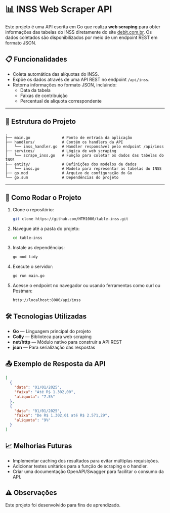 # 📊 INSS Web Scraper API

Este projeto é uma API escrita em Go que realiza **web scraping** para obter informações das tabelas do INSS diretamente do site [debit.com.br](https://www.debit.com.br/tabelas/tabelas-inss). Os dados coletados são disponibilizados por meio de um endpoint REST em formato JSON.

## 📋 Funcionalidades

- Coleta automática das alíquotas do INSS.
- Expõe os dados através de uma API REST no endpoint `/api/inss`.
- Retorna informações no formato JSON, incluindo:
  - Data da tabela
  - Faixas de contribuição
  - Percentual de alíquota correspondente

---

## 📂 Estrutura do Projeto

```
.
├── main.go              # Ponto de entrada da aplicação
├── handlers/            # Contém os handlers da API
│   └── inss_handler.go  # Handler responsável pelo endpoint /api/inss
├── services/            # Lógica de web scraping
│   └── scrape_inss.go   # Função para coletar os dados das tabelas do INSS
├── entity/              # Definições dos modelos de dados
│   └── inss.go          # Modelo para representar as tabelas do INSS
├── go.mod               # Arquivo de configuração do Go
└── go.sum               # Dependências do projeto
```

---

## 🚀 Como Rodar o Projeto

1. Clone o repositório:
   ```sh
   git clone https://github.com/HTM1000/table-inss.git
   ```

2. Navegue até a pasta do projeto:
   ```sh
   cd table-inss
   ```

3. Instale as dependências:
   ```sh
   go mod tidy
   ```

4. Execute o servidor:
   ```sh
   go run main.go
   ```

5. Acesse o endpoint no navegador ou usando ferramentas como curl ou Postman:
   ```sh
   http://localhost:8080/api/inss
   ```

## 🛠️ Tecnologias Utilizadas

- **Go** — Linguagem principal do projeto
- **Colly** — Biblioteca para web scraping
- **net/http** — Módulo nativo para construir a API REST
- **json** — Para serialização das respostas

## 📤 Exemplo de Resposta da API

```json
[
  {
    "data": "01/01/2025",
    "faixa": "Até R$ 1.302,00",
    "aliquota": "7.5%"
  },
  {
    "data": "01/01/2025",
    "faixa": "De R$ 1.302,01 até R$ 2.571,29",
    "aliquota": "9%"
  }
]
```

## 📈 Melhorias Futuras

- Implementar caching dos resultados para evitar múltiplas requisições.
- Adicionar testes unitários para a função de scraping e o handler.
- Criar uma documentação OpenAPI/Swagger para facilitar o consumo da API.

## ⚠️ Observações

Este projeto foi desenvolvido para fins de aprendizado.


